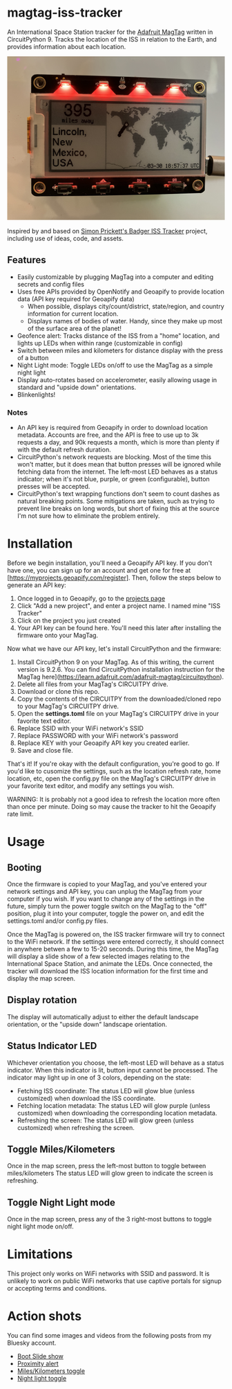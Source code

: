 # magtag-iss-tracker
An International Space Station tracker for the [Adafruit MagTag](https://www.adafruit.com/product/4800) written in CircuitPython 9. Tracks the location of the ISS in relation to the Earth, and provides information about each location.

![MagTag running ISS Tracker firmware](https://github.com/apendley/magtag-iss-tracker/blob/main/hero.jpeg)

Inspired by and based on [Simon Prickett's Badger ISS Tracker](https://github.com/simonprickett/iss-tracker) project, including use of ideas, code, and assets.

## Features
* Easily customizable by plugging MagTag into a computer and editing secrets and config files
* Uses free APIs provided by OpenNotify and Geoapify to provide location data (API key required for Geoapify data)
  * When possible, displays city/count/district, state/region, and country information for current location.
  * Displays names of bodies of water. Handy, since they make up most of the surface area of the planet!
* Geofence alert: Tracks distance of the ISS from a "home" location, and lights up LEDs when within range (customizable in config)
* Switch between miles and kilometers for distance display with the press of a button
* Night Light mode: Toggle LEDs on/off to use the MagTag as a simple night light
* Display auto-rotates based on accelerometer, easily allowing usage in standard and "upside down" orientations.
* Blinkenlights!

### Notes
* An API key is required from Geoapify in order to download location metadata. Accounts are free, and the API is free to use up to 3k requests a day, and 90k requests a month, which is more than plenty if with the default refresh duration.
* CircuitPython's network requests are blocking. Most of the time this won't matter, but it does mean that button presses will be ignored while fetching data from the internet. The left-most LED behaves as a status indicator; when it's not blue, purple, or green (configurable), button presses will be accepted.
* CircuitPython's text wrapping functions don't seem to count dashes as natural breaking points. Some mitigations are taken, such as trying to prevent line breaks on long words, but short of fixing this at the source I'm not sure how to eliminate the problem entirely.

# Installation
Before we begin installation, you'll need a Geoapify API key. If you don't have one, you can sign up for an account and get one for free at [https://myprojects.geoapify.com/register]. Then, follow the steps below to generate an API key:
1. Once logged in to Geoapify, go to the [projects page](https://myprojects.geoapify.com/projects)
2. Click "Add a new project", and enter a project name. I named mine "ISS Tracker"
3. Click on the project you just created
4. Your API key can be found here. You'll need this later after installing the firmware onto your MagTag.

Now what we have our API key, let's install CircuitPython and the firmware:
1. Install CircuitPython 9 on your MagTag. As of this writing, the current version is 9.2.6. You can find CircuitPython installation instruction for the MagTag here](https://learn.adafruit.com/adafruit-magtag/circuitpython).
2. Delete all files from your MagTag's CIRCUITPY drive.
3. Download or clone this repo.
4. Copy the contents of the CIRCUITPY from the downloaded/cloned repo to your MagTag's CIRCUITPY drive.
5. Open the **settings.toml** file on your MagTag's CIRCUITPY drive in your favorite text editor.
6. Replace SSID with your WiFi network's SSID
7. Replace PASSWORD with your WiFi network's password
8. Replace KEY with your Geoapify API key you created earlier.
9. Save and close file.

That's it! If you're okay with the default configuration, you're good to go. If you'd like to cusomize the settings, such as the location refresh rate, home location, etc, open the config.py file on the MagTag's CIRCUITPY drive in your favorite text editor, and modify any settings you wish.

WARNING: It is probably not a good idea to refresh the location more often than once per minute. Doing so may cause the tracker to hit the Geoapify rate limit. 

# Usage
## Booting
Once the firmware is copied to your MagTag, and you've entered your network settings and API key, you can unplug the MagTag from your computer if you wish. If you want to change any of the settings in the future, simply turn the power toggle switch on the MagTag to the "off" position, plug it into your computer, toggle the power on, and edit the settings.toml and/or config.py files.

Once the MagTag is powered on, the ISS tracker firmware will try to connect to the WiFi network. If the settings were entered correctly, it should connect in anywhere betwen a few to 15-20 seconds. During this time, the MagTag will display a slide show of a few selected images relating to the International Space Station, and animate the LEDs. Once connected, the tracker will download the ISS location information for the first time and display the map screen.

## Display rotation
The display will automatically adjust to either the default landscape orientation, or the "upside down" landscape orientation.

## Status Indicator LED
Whichever orientation you choose, the left-most LED will behave as a status indicator. When this indicator is lit, button input cannot be processed. The indicator may light up in one of 3 colors, depending on the state:
* Fetching ISS coordinate: The status LED will glow blue (unless customized) when download the ISS coordinate.
* Fetching location metadata: The status LED will glow purple (unless customized) when downloading the corresponding location metadata.
* Refreshing the screen: The status LED will glow green (unless customized) when refreshing the screen.

## Toggle Miles/Kilometers
Once in the map screen, press the left-most button to toggle between miles/kilometers The status LED will glow green to indicate the screen is refreshing.

## Toggle Night Light mode
Once in the map screen, press any of the 3 right-most buttons to toggle night light mode on/off.

# Limitations
This project only works on WiFi networks with SSID and password. It is unlikely to work on public WiFi networks that use captive portals for signup or accepting terms and conditions.


# Action shots
You can find some images and videos from the following posts from my Bluesky account.

* [Boot Slide show](https://bsky.app/profile/did:plc:vzyhuqgujb6qhl5mrpudqda2/post/3llmjf6fcfc2j)
* [Proximity alert](https://bsky.app/profile/did:plc:vzyhuqgujb6qhl5mrpudqda2/post/3llmjx36rec2j)
* [Miles/Kilometers toggle](https://bsky.app/profile/did:plc:vzyhuqgujb6qhl5mrpudqda2/post/3llmjz2h5n22j)
* [Night light toggle](https://bsky.app/profile/did:plc:vzyhuqgujb6qhl5mrpudqda2/post/3llmkbouej22j)
